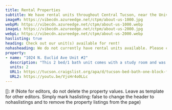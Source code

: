 ```yaml
---
title: Rental Properties
subtitle: We have rental units throughout Central Tucson, near the University of Arizona. See available units below or <a class="link dim" href="/contact">contact us</a> with questions or to apply.
imageM: https://vibecdn.azureedge.net/ctpm/about-us-1000.jpg
webpM: https://vibecdn.azureedge.net/ctpm/about-us-1000.webp
imageL: https://vibecdn.azureedge.net/ctpm/about-us-2000.jpg
webpL: https://vibecdn.azureedge.net/ctpm/about-us-2000.webp
haslisting: true
heading: Check out our unit(s) available for rent!
nohasheading: We do not currently have rental units available. Please check back soon!
property: 
- name: "1024 N. Euclid Ave Unit #2"
  description: "This 2 bed/1 bath unit comes with a study room and was recently upgraded in the interior including the kitchen and bathroom. The unit comes with 2 on-site parking spots, central AC, and a washer/dryer on site. Water, sewer, and trash are paid for by the landlord while all other utilities are paid for by tenant.<br><br>This unit is located 2 blocks from University Blvd, a 3 minute walk to CVS on University and less than a 5 minute drive to 4th Ave, downtown, and Banner Medical.<br><br>The unit is available for a 6-month or 1-year lease.<br>Landlord also rents out parking spaces on this property as well."
  units: 2
  URL1: https://tucson.craigslist.org/apa/d/tucson-bed-bath-one-block-from-of/7245816616.html
  URL2: https://youtu.be/VjsHr4o0LLc
---
```

[]: # (Note for editors, do not delete the property values.  Leave as template for other editors.  Simply mark haslisting: false to change the header to nohaslistings and to remove the property listings from the page)


